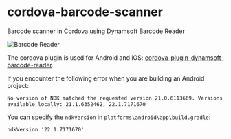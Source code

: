 # cordova-barcode-scanner

Barcode scanner in Cordova using Dynamsoft Barcode Reader

![Barcode Reader](https://user-images.githubusercontent.com/5462205/140495899-ab2e424c-1919-4628-acda-7a67c028ec88.jpg)

The cordova plugin is used for Android and iOS: [cordova-plugin-dynamsoft-barcode-reader](https://github.com/xulihang/cordova-plugin-dynamsoft-barcode-reader).


If you encounter the following error when you are building an Android project:

```
No version of NDK matched the requested version 21.0.6113669. Versions available locally: 21.1.6352462, 22.1.7171670
```

You can specify the `ndkVersion` in `platforms\android\app\build.gradle`:

```
ndkVersion '22.1.7171670'
```

